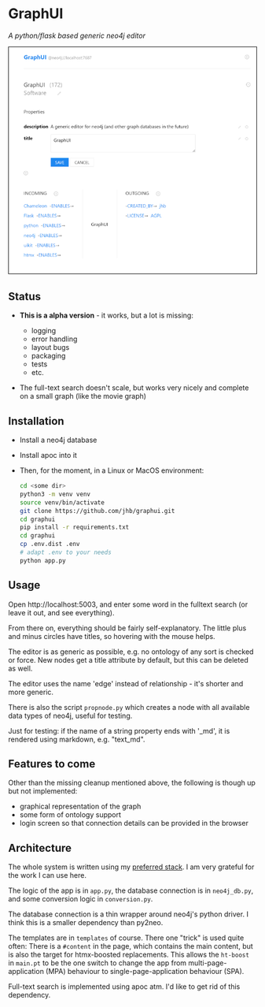 # GraphUI

*A python/flask based generic neo4j editor*

<img src="graphui.png" alt="GraphUI screenshot" width="600px" style="border: 1px solid black"/>


## Status

- **This is a alpha version** - it works, but a lot is missing:
  - logging
  - error handling
  - layout bugs
  - packaging
  - tests
  - etc.

- The full-text search doesn't scale, but works very nicely and complete on a small graph (like the movie graph)

## Installation

- Install a neo4j database
- Install apoc into it
- Then, for the moment, in a Linux or MacOS environment:
    
    ```bash
    cd <some dir>
    python3 -m venv venv
    source venv/bin/activate
    git clone https://github.com/jhb/graphui.git
    cd graphui
    pip install -r requirements.txt
    cd graphui
    cp .env.dist .env
    # adapt .env to your needs
    python app.py    
    ```
  
## Usage

Open http://localhost:5003, and enter some word in the fulltext search (or leave it out, and see everything). 

From there on, everything should be fairly self-explanatory. The little plus and minus circles have titles, so hovering with the mouse helps.

The editor is as generic as possible, e.g. no ontology of any sort is checked or force. New nodes get a title attribute by default, but this can be deleted as well.

The editor uses the name 'edge' instead of relationship - it's shorter and more generic. 

There is also the script `propnode.py` which creates a node with all available data types of neo4j, useful for testing.

Just for testing: if the name of a string property ends with '_md', it is rendered using markdown, e.g. "text_md".

## Features to come

Other than the missing cleanup mentioned above, the following is though up but not implemented:

- graphical representation of the graph
- some form of ontology support
- login screen so that connection details can be provided in the browser

## Architecture

The whole system is written using my [preferred stack](https://baach.de/Members/jhb/my-preferred-web-dev-stack/view). I am very grateful for the work I can use here.

The logic of the app is in `app.py`, the database connection is in `neo4j_db.py`, and some conversion logic in `conversion.py`. 

The database connection is a thin wrapper around neo4j's python driver. I think this is a smaller dependency than py2neo.

The templates are in `templates` of course. There one "trick" is used quite often: There is a `#content` in the page, which contains the main content, but is also the target for htmx-boosted replacements. This allows the `ht-boost` in `main.pt` to be the one switch to change the app from multi-page-application (MPA) behaviour to single-page-application behaviour (SPA).

Full-text search is implemented using apoc atm. I'd like to get rid of this dependency.





